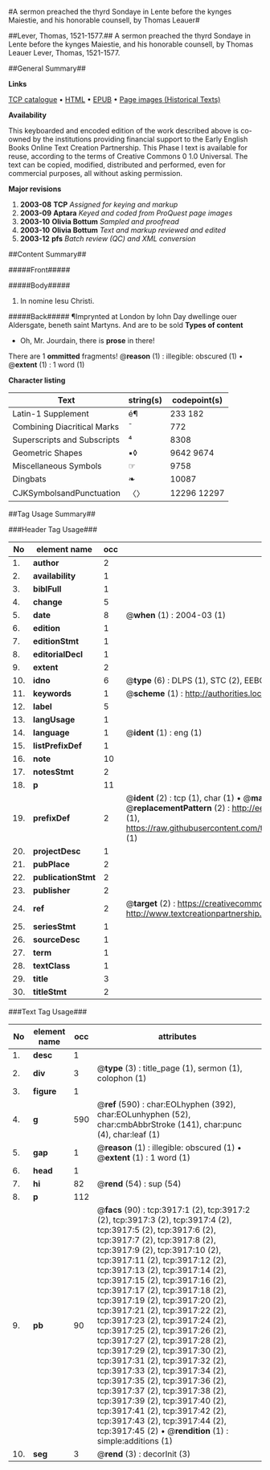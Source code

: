 #A sermon preached the thyrd Sondaye in Lente before the kynges Maiestie, and his honorable counsell, by Thomas Leauer#

##Lever, Thomas, 1521-1577.##
A sermon preached the thyrd Sondaye in Lente before the kynges Maiestie, and his honorable counsell, by Thomas Leauer
Lever, Thomas, 1521-1577.

##General Summary##

**Links**

[TCP catalogue](http://www.ota.ox.ac.uk/tcp/)  • 
[HTML](http://tei.it.ox.ac.uk/tcp/Texts-HTML/free/A05/A05397.html)  • 
[EPUB](http://tei.it.ox.ac.uk/tcp/Texts-EPUB/free/A05/A05397.epub) • 
[Page images (Historical Texts)](https://data.historicaltexts.jisc.ac.uk/view?pubId=eebo-99839490e&pageId=eebo-99839490e-3917-1)

**Availability**

This keyboarded and encoded edition of the
	       work described above is co-owned by the institutions
	       providing financial support to the Early English Books
	       Online Text Creation Partnership. This Phase I text is
	       available for reuse, according to the terms of Creative
	       Commons 0 1.0 Universal. The text can be copied,
	       modified, distributed and performed, even for
	       commercial purposes, all without asking permission.

**Major revisions**

1. __2003-08__ __TCP__ *Assigned for keying and markup*
1. __2003-09__ __Aptara__ *Keyed and coded from ProQuest page images*
1. __2003-10__ __Olivia Bottum__ *Sampled and proofread*
1. __2003-10__ __Olivia Bottum__ *Text and markup reviewed and edited*
1. __2003-12__ __pfs__ *Batch review (QC) and XML conversion*

##Content Summary##

#####Front#####

#####Body#####

1. In nomine Iesu Christi.

#####Back#####
¶Imprynted
at London by Iohn Day
dwellinge ouer Aldersgate, beneth
saint Martyns. And are to be sold
**Types of content**

  * Oh, Mr. Jourdain, there is **prose** in there!

There are 1 **ommitted** fragments! 
 @__reason__ (1) : illegible: obscured (1)  •  @__extent__ (1) : 1 word (1)

**Character listing**


|Text|string(s)|codepoint(s)|
|---|---|---|
|Latin-1 Supplement|é¶|233 182|
|Combining             Diacritical Marks|̄|772|
|Superscripts             and Subscripts|⁴|8308|
|Geometric Shapes|▪◊|9642 9674|
|Miscellaneous Symbols|☞|9758|
|Dingbats|❧|10087|
|CJKSymbolsandPunctuation|〈〉|12296 12297|

##Tag Usage Summary##

###Header Tag Usage###

|No|element name|occ|attributes|
|---|---|---|---|
|1.|__author__|2||
|2.|__availability__|1||
|3.|__biblFull__|1||
|4.|__change__|5||
|5.|__date__|8| @__when__ (1) : 2004-03 (1)|
|6.|__edition__|1||
|7.|__editionStmt__|1||
|8.|__editorialDecl__|1||
|9.|__extent__|2||
|10.|__idno__|6| @__type__ (6) : DLPS (1), STC (2), EEBO-CITATION (1), PROQUEST (1), VID (1)|
|11.|__keywords__|1| @__scheme__ (1) : http://authorities.loc.gov/ (1)|
|12.|__label__|5||
|13.|__langUsage__|1||
|14.|__language__|1| @__ident__ (1) : eng (1)|
|15.|__listPrefixDef__|1||
|16.|__note__|10||
|17.|__notesStmt__|2||
|18.|__p__|11||
|19.|__prefixDef__|2| @__ident__ (2) : tcp (1), char (1)  •  @__matchPattern__ (2) : ([0-9\-]+):([0-9IVX]+) (1), (.+) (1)  •  @__replacementPattern__ (2) : http://eebo.chadwyck.com/downloadtiff?vid=$1&page=$2 (1), https://raw.githubusercontent.com/textcreationpartnership/Texts/master/tcpchars.xml#$1 (1)|
|20.|__projectDesc__|1||
|21.|__pubPlace__|2||
|22.|__publicationStmt__|2||
|23.|__publisher__|2||
|24.|__ref__|2| @__target__ (2) : https://creativecommons.org/publicdomain/zero/1.0/ (1), http://www.textcreationpartnership.org/docs/. (1)|
|25.|__seriesStmt__|1||
|26.|__sourceDesc__|1||
|27.|__term__|1||
|28.|__textClass__|1||
|29.|__title__|3||
|30.|__titleStmt__|2||


###Text Tag Usage###

|No|element name|occ|attributes|
|---|---|---|---|
|1.|__desc__|1||
|2.|__div__|3| @__type__ (3) : title_page (1), sermon (1), colophon (1)|
|3.|__figure__|1||
|4.|__g__|590| @__ref__ (590) : char:EOLhyphen (392), char:EOLunhyphen (52), char:cmbAbbrStroke (141), char:punc (4), char:leaf (1)|
|5.|__gap__|1| @__reason__ (1) : illegible: obscured (1)  •  @__extent__ (1) : 1 word (1)|
|6.|__head__|1||
|7.|__hi__|82| @__rend__ (54) : sup (54)|
|8.|__p__|112||
|9.|__pb__|90| @__facs__ (90) : tcp:3917:1 (2), tcp:3917:2 (2), tcp:3917:3 (2), tcp:3917:4 (2), tcp:3917:5 (2), tcp:3917:6 (2), tcp:3917:7 (2), tcp:3917:8 (2), tcp:3917:9 (2), tcp:3917:10 (2), tcp:3917:11 (2), tcp:3917:12 (2), tcp:3917:13 (2), tcp:3917:14 (2), tcp:3917:15 (2), tcp:3917:16 (2), tcp:3917:17 (2), tcp:3917:18 (2), tcp:3917:19 (2), tcp:3917:20 (2), tcp:3917:21 (2), tcp:3917:22 (2), tcp:3917:23 (2), tcp:3917:24 (2), tcp:3917:25 (2), tcp:3917:26 (2), tcp:3917:27 (2), tcp:3917:28 (2), tcp:3917:29 (2), tcp:3917:30 (2), tcp:3917:31 (2), tcp:3917:32 (2), tcp:3917:33 (2), tcp:3917:34 (2), tcp:3917:35 (2), tcp:3917:36 (2), tcp:3917:37 (2), tcp:3917:38 (2), tcp:3917:39 (2), tcp:3917:40 (2), tcp:3917:41 (2), tcp:3917:42 (2), tcp:3917:43 (2), tcp:3917:44 (2), tcp:3917:45 (2)  •  @__rendition__ (1) : simple:additions (1)|
|10.|__seg__|3| @__rend__ (3) : decorInit (3)|
